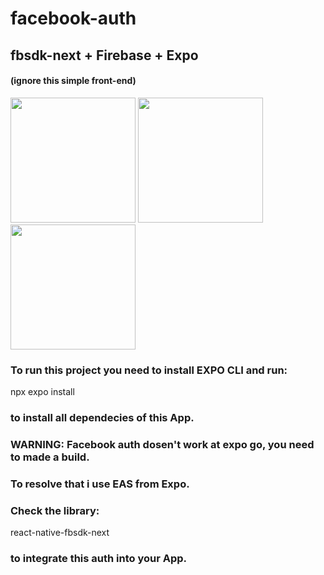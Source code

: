 # facebook-auth
## fbsdk-next + Firebase + Expo
#### (ignore this simple front-end)

<image src="./assets/images/user-login.jpg" width="200" > <image src="./assets/images/user-authenticated.jpg" width="200" > <image src="./assets/images/user-logged.jpg" width="200" >

### To run this project you need to install EXPO CLI and run:

npx expo install 

### to install all dependecies of this App.

### WARNING: Facebook auth dosen't work at expo go, you need to made a build. 

### To resolve that i use EAS from Expo.

### Check the library: 
react-native-fbsdk-next 

### to integrate this auth into your App.

